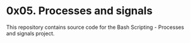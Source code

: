 # 0x05. Processes and signals

This repository contains source code for the Bash Scripting - Processes and signals project.